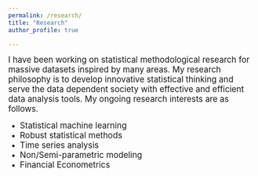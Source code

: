 ```yaml
---
permalink: /research/
title: "Research"
author_profile: true

---
```


<span style="font-size:1.2em;"> I have been working on statistical methodological research for massive datasets inspired by many areas. My research philosophy is to develop innovative statistical thinking and serve the data dependent society with effective and efficient data analysis tools.  My ongoing research interests are as follows.</span>


* <span style="font-size:1.2em;">Statistical machine learning</span>         
* <span style="font-size:1.2em;">Robust statistical methods</span>         
* <span style="font-size:1.2em;">Time series analysis</span>      
* <span style="font-size:1.2em;">Non/Semi-parametric modeling</span>           
* <span style="font-size:1.2em;">Financial Econometrics</span>     



 
